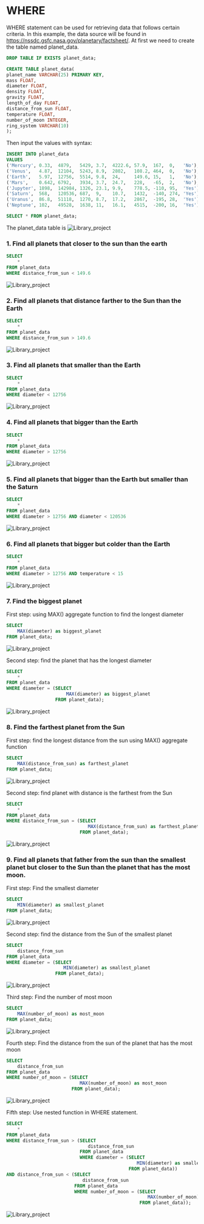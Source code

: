 # WHERE

WHERE statement can be used for retrieving data that follows certain criteria. In this example, the data source will be found in https://nssdc.gsfc.nasa.gov/planetary/factsheet/.
At first we need to create the table named planet_data.
```sql
DROP TABLE IF EXISTS planet_data;

CREATE TABLE planet_data(
planet_name VARCHAR(25) PRIMARY KEY,
mass FLOAT,
diameter FLOAT,
density FLOAT,
gravity FLOAT,
length_of_day FLOAT,
distance_from_sun FLOAT,
temperature FLOAT,
number_of_moon INTEGER,
ring_system VARCHAR(10)
);
```
Then input the values with syntax:
```sql
INSERT INTO planet_data
VALUES 
('Mercury', 0.33,  4879,   5429, 3.7,  4222.6, 57.9,  167,  0,   'No'),
('Venus',   4.87,  12104,  5243, 8.9,  2802,   108.2, 464,  0,   'No'),
('Earth',   5.97,  12756,  5514, 9.8,  24,     149.6, 15,   1,   'No'),
('Mars',    0.642, 6792,   3934, 3.7,  24.7,   228,   -65,  2,   'No'),
('Jupyter', 1898,  142984, 1326, 23.1, 9.9,    778.5, -110, 95,  'Yes'),
('Saturn',  568,   120536, 687,  9,    10.7,   1432,  -140, 274, 'Yes'),
('Uranus',  86.8,  51118,  1270, 8.7,  17.2,   2867,  -195, 28,  'Yes'),
('Neptune', 102,   49528,  1638, 11,   16.1,   4515,  -200, 16,  'Yes');

SELECT * FROM planet_data;
```
The planet_data table is
![Library_project](https://github.com/imdwipayana/PostgreSQL/blob/main/Practice/WHERE/image/planet_data.png)

### 1. Find all planets that closer to the sun than the earth
```sql
SELECT 
	*
FROM planet_data
WHERE distance_from_sun < 149.6
```

![Library_project](https://github.com/imdwipayana/PostgreSQL/blob/main/Practice/WHERE/image/number1.png)

### 2. Find all planets that distance farther to the Sun than the Earth
```sql
SELECT 
	*
FROM planet_data
WHERE distance_from_sun > 149.6
```

![Library_project](https://github.com/imdwipayana/PostgreSQL/blob/main/Practice/WHERE/image/number2.png)

### 3. Find all planets that smaller than the Earth
```sql
SELECT 
	*
FROM planet_data
WHERE diameter < 12756
```

![Library_project](https://github.com/imdwipayana/PostgreSQL/blob/main/Practice/WHERE/image/number3.png)

### 4. Find all planets that bigger than the Earth
```sql
SELECT 
	*
FROM planet_data
WHERE diameter > 12756
```

![Library_project](https://github.com/imdwipayana/PostgreSQL/blob/main/Practice/WHERE/image/number4.png)

### 5. Find all planets that bigger than the Earth but smaller than the Saturn
```sql
SELECT 
	*
FROM planet_data
WHERE diameter > 12756 AND diameter < 120536
```

![Library_project](https://github.com/imdwipayana/PostgreSQL/blob/main/Practice/WHERE/image/number5.png)

### 6. Find all planets that bigger but colder than the Earth
```sql
SELECT 
	*
FROM planet_data
WHERE diameter > 12756 AND temperature < 15
```

![Library_project](https://github.com/imdwipayana/PostgreSQL/blob/main/Practice/WHERE/image/number6.png)

### 7. Find the biggest planet
First step: using MAX() aggregate function to find the longest diameter
```sql
SELECT 
	MAX(diameter) as biggest_planet
FROM planet_data;
```

![Library_project](https://github.com/imdwipayana/PostgreSQL/blob/main/Practice/WHERE/image/number7step1.png)


Second step: find the planet that has the longest diameter
```sql
SELECT
	*
FROM planet_data
WHERE diameter = (SELECT 
					  MAX(diameter) as biggest_planet
				  FROM planet_data);
```
![Library_project](https://github.com/imdwipayana/PostgreSQL/blob/main/Practice/WHERE/image/number7.png)

### 8. Find the farthest planet from the Sun
First step: find the longest distance from the sun using MAX() aggregate function
```sql
SELECT 
	MAX(distance_from_sun) as farthest_planet
FROM planet_data;
```

![Library_project](https://github.com/imdwipayana/PostgreSQL/blob/main/Practice/WHERE/image/number8step1.png)


Second step: find planet with distance is the farthest from the Sun
```sql
SELECT
	*
FROM planet_data
WHERE distance_from_sun = (SELECT 
					          MAX(distance_from_sun) as farthest_planet
				           FROM planet_data);
```
![Library_project](https://github.com/imdwipayana/PostgreSQL/blob/main/Practice/WHERE/image/number8.png)

### 9. Find all planets that father from the sun than the smallest planet but closer to the Sun than the planet that has the most moon.
First step: Find the smallest diameter
```sql
SELECT 
	MIN(diameter) as smallest_planet
FROM planet_data;
```

![Library_project](https://github.com/imdwipayana/PostgreSQL/blob/main/Practice/WHERE/image/number9step1.png)


Second step: find the distance from the Sun of the smallest planet
```sql
SELECT
	distance_from_sun 
FROM planet_data
WHERE diameter = (SELECT 
				     MIN(diameter) as smallest_planet
				  FROM planet_data);
```
![Library_project](https://github.com/imdwipayana/PostgreSQL/blob/main/Practice/WHERE/image/number9step2.png)

Third step: Find the number of most moon
```sql
SELECT
	MAX(number_of_moon) as most_moon
FROM planet_data;
```

![Library_project](https://github.com/imdwipayana/PostgreSQL/blob/main/Practice/WHERE/image/number9step3.png)


Fourth step: Find the distance from the sun of the planet that has the most moon
```sql
SELECT
	distance_from_sun 
FROM planet_data
WHERE number_of_moon = (SELECT
					       MAX(number_of_moon) as most_moon
						FROM planet_data);
```
![Library_project](https://github.com/imdwipayana/PostgreSQL/blob/main/Practice/WHERE/image/number9step4.png)

Fifth step: Use nested function in WHERE statement.
```sql
SELECT
	*
FROM planet_data
WHERE distance_from_sun > (SELECT
						      distance_from_sun 
						   FROM planet_data
					       WHERE diameter = (SELECT 
				                                MIN(diameter) as smallest_planet
				                             FROM planet_data)) 
AND distance_from_sun < (SELECT
	                        distance_from_sun 
                         FROM planet_data
                         WHERE number_of_moon = (SELECT
					                                MAX(number_of_moon) as most_moon
						                         FROM planet_data));
```

![Library_project](https://github.com/imdwipayana/PostgreSQL/blob/main/Practice/WHERE/image/number9.png)
